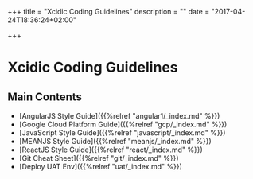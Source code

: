 +++
title = "Xcidic Coding Guidelines"
description = ""
date = "2017-04-24T18:36:24+02:00"

+++

# Xcidic Coding Guidelines

## Main Contents

* [AngularJS Style Guide]({{%relref "angular1/_index.md" %}})
* [Google Cloud Platform Guide]({{%relref "gcp/_index.md" %}})
* [JavaScript Style Guide]({{%relref "javascript/_index.md" %}})
* [MEANJS Style Guide]({{%relref "meanjs/_index.md" %}})
* [ReactJS Style Guide]({{%relref "react/_index.md" %}})
* [Git Cheat Sheet]({{%relref "git/_index.md" %}})
* [Deploy UAT Env]({{%relref "uat/_index.md" %}})
